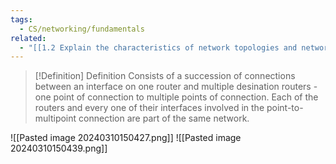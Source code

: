 ```yaml
---
tags:
  - CS/networking/fundamentals
related:
  - "[[1.2 Explain the characteristics of network topologies and network types]]"
---
```



> [!Definition] Definition
> Consists of a succession of connections between an interface on one router and multiple desination routers - one point  of connection to multiple points of connection. Each of the routers and every one of their interfaces involved in the point-to-multipoint connection are part of the same network.

![[Pasted image 20240310150427.png]]
![[Pasted image 20240310150439.png]]

